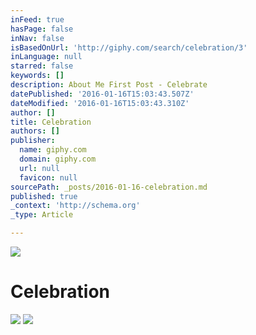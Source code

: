 ```yaml
---
inFeed: true
hasPage: false
inNav: false
isBasedOnUrl: 'http://giphy.com/search/celebration/3'
inLanguage: null
starred: false
keywords: []
description: About Me First Post - Celebrate
datePublished: '2016-01-16T15:03:43.507Z'
dateModified: '2016-01-16T15:03:43.310Z'
author: []
title: Celebration
authors: []
publisher:
  name: giphy.com
  domain: giphy.com
  url: null
  favicon: null
sourcePath: _posts/2016-01-16-celebration.md
published: true
_context: 'http://schema.org'
_type: Article

---
```

![](https://s3-us-west-2.amazonaws.com/the-grid-img/p/2619f6a8fcba5850331ca30adf84305c2ad9acfa.gif)

# Celebration
![](https://s3-us-west-2.amazonaws.com/the-grid-img/p/ab98f80d46ee5e193045afdebfb4170317f87ccc.gif)
![](https://s3-us-west-2.amazonaws.com/the-grid-img/p/75d1c00512841ed62bc1eb6bb1811682d6540600.gif)
